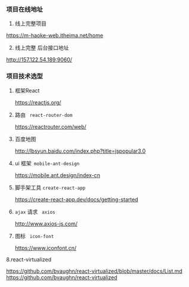 ### 项目在线地址

1. 线上完整项目

https://m-haoke-web.itheima.net/home

2. 线上完整 后台接口地址

http://157.122.54.189:9060/

### 项目技术选型

1. 框架React

   https://reactjs.org/

2. 路由  ` react-router-dom`

   https://reactrouter.com/web/

3. 百度地图

   http://lbsyun.baidu.com/index.php?title=jspopular3.0

4. ui  框架` mobile-ant-design`

   https://mobile.ant.design/index-cn

5. 脚手架工具   `create-react-app`

   https://create-react-app.dev/docs/getting-started

6. `ajax` 请求 ` axios`

   http://www.axios-js.com/

7. 图标 ` icon-font`

   https://www.iconfont.cn/

8.react-virtualized

   https://github.com/bvaughn/react-virtualized/blob/master/docs/List.md 
   https://github.com/bvaughn/react-virtualized